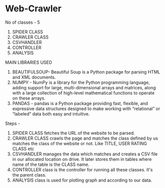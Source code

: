 # Web-Crawler

No of classes - 5
1) SPIDER CLASS
2) CRAWLER CLASS
3) CSVHANDLER
4) CONTROLLER
5) ANALYSIS

MAIN LIBRARIES USED 
1) BEAUTIFULSOUP- Beautiful Soup is a Python package for parsing HTML and XML documents.
2) NUMPY - NumPy is a library for the Python programming language, adding support for large, multi-dimensional arrays and matrices, along with a large collection of high-level mathematical functions to operate on these arrays.
3) PANDAS - pandas is a Python package providing fast, flexible, and expressive data structures designed to make working with “relational” or “labeled” data both easy and intuitive.

Steps - 
1) SPIDER CLASS fetches the URL of the website to be parsed.
2) CRAWLER CLASS crawls the page and matches the class defined by us matches the class of the website or not. Like TITLE, USER RATING CLASS etc
3) CSVHANDLER manages the data which matches and creates a CSV file in our allocated location on drive. It later stores them in tables where name of the table is the CLASS name.
4) CONTROLLER class is the controller for running all these classes. It's the parent class.
5) ANALYSIS class is used for plotling graph and according to our data.
